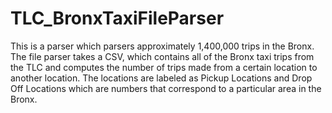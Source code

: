 # TLC_BronxTaxiFileParser

This is a parser which parsers approximately 1,400,000 trips in the Bronx. 
The file parser takes a CSV, which contains all of the Bronx taxi trips from the TLC and computes the number of trips made from a certain location to another location. The locations are labeled as Pickup Locations and Drop Off Locations 
which are numbers that correspond to a particular area in the Bronx.

